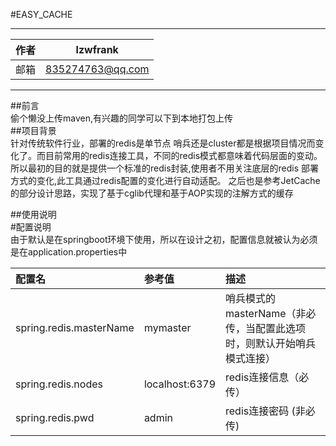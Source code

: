 #EASY_CACHE
****
|作者|lzwfrank|
|---|---
|邮箱|835274763@qq.com
****
##前言  
  偷个懒没上传maven,有兴趣的同学可以下到本地打包上传  
##项目背景  
  针对传统软件行业，部署的redis是单节点 哨兵还是cluster都是根据项目情况而变化了。而目前常用的redis连接工具，不同的redis模式都意味着代码层面的变动。所以最初的目的就是提供一个标准的redis封装,使用者不用关注底层的redis
部署方式的变化,此工具通过redis配置的变化进行自动适配。
  之后也是参考JetCache的部分设计思路，实现了基于cglib代理和基于AOP实现的注解方式的缓存  

##使用说明  
#配置说明  
由于默认是在springboot环境下使用，所以在设计之初，配置信息就被认为必须是在application.properties中  
 
| 配置名 | 参考值  | 描述 |
| :------------ |:------------| :------------|
| spring.redis.masterName      | mymaster | 哨兵模式的masterName（非必传，当配置此选项时，则默认开始哨兵模式连接） |
| spring.redis.nodes      | localhost:6379        |   redis连接信息（必传） |
| spring.redis.pwd | admin        |    redis连接密码 (非必传) |






